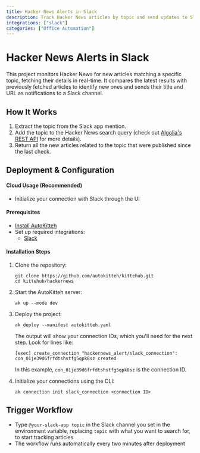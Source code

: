 ```yaml
---
title: Hacker News Alerts in Slack 
description: Track Hacker News articles by topic and send updates to Slack
integrations: ["slack"]
categories: ["Office Automation"]
---
```


# Hacker News Alerts in Slack

This project monitors Hacker News for new articles matching a specific topic, fetching their details in real-time. It compares the latest results with previously fetched articles to identify new ones and sends their title and URL as notifications to a Slack channel.

## How It Works

1. Extract the topic from the Slack app mention.
2. Add the topic to the Hacker News search query (check out [Algolia's REST API](https://www.algolia.com/doc/api-reference/rest-api) for more details).
3. Return all the new articles related to the topic that were published since the last check.

## Deployment & Configuration

#### Cloud Usage (Recommended)

- Initialize your connection with Slack through the UI

#### Prerequisites

- [Install AutoKitteh](https://docs.autokitteh.com/get_started/install)
- Set up required integrations:
  - [Slack](https://docs.autokitteh.com/integrations/slack)

#### Installation Steps

1. Clone the repository:
   ```shell
   git clone https://github.com/autokitteh/kittehub.git
   cd kittehub/hackernews
   ```

2. Start the AutoKitteh server:
   ```shell
   ak up --mode dev
   ```

3. Deploy the project:
   ```shell
   ak deploy --manifest autokitteh.yaml
   ```

   The output will show your connection IDs, which you'll need for the next step. Look for lines like:
   ```shell
   [exec] create_connection "hackernews_alert/slack_connection": con_01je39d6frfdtshstfg5qpk8sz created
   ```
   
   In this example, `con_01je39d6frfdtshstfg5qpk8sz` is the connection ID.

4. Initialize your connections using the CLI:
   ```shell
   ak connection init slack_connection <connection ID>
   ```

## Trigger Workflow

- Type `@your-slack-app topic` in the Slack channel you set in the environment variable, replacing `topic` with what you want to search for, to start tracking articles
- The workflow runs automatically every two minutes after deployment
